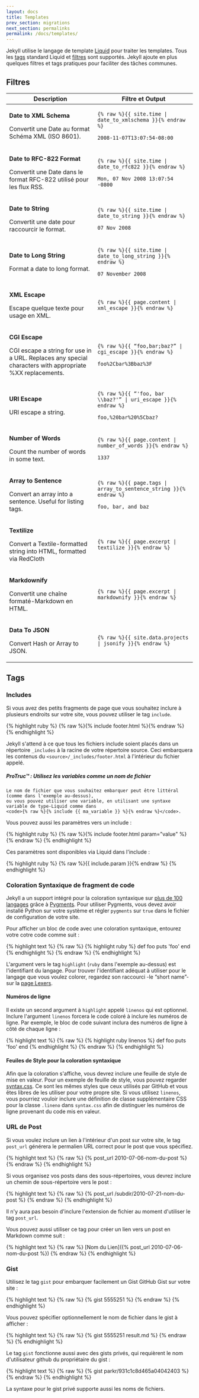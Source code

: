```yaml
---
layout: docs
title: Templates
prev_section: migrations
next_section: permalinks
permalink: /docs/templates/
---
```


Jekyll utilise le langage de template [Liquid](http://wiki.shopify.com/Liquid) pour traiter les templates. Tous les [tags](http://wiki.shopify.com/Logic) standard Liquid et 
[filtres](http://wiki.shopify.com/Filters) sont supportés. Jekyll ajoute en plus quelques filtres et tags pratiques pour faciliter des tâches communes.

## Filtres

<div class="mobile-side-scroller">
<table>
  <thead>
    <tr>
      <th>Description</th>
      <th><span class="filter">Filtre</span> et <span class="output">Output</span></th>
    </tr>
  </thead>
  <tbody>
    <tr>
      <td>
        <p class='name'><strong>Date to XML Schema </strong></p>
        <p>Convertit une Date au format Schéma XML (ISO 8601).</p>
      </td>
      <td class='align-center'>
        <p>
         <code class='filter'>{% raw %}{{ site.time | date_to_xmlschema }}{% endraw %}</code>
        </p>
        <p>
          <code class='output'>2008-11-07T13:07:54-08:00</code>
        </p>
      </td>
    </tr>
    <tr>
      <td>
        <p class='name'><strong>Date to RFC-822 Format</strong></p>
        <p>Convertit une Date dans le format RFC-822 utilisé pour les flux RSS.</p>
      </td>
      <td class='align-center'>
        <p>
         <code class='filter'>{% raw %}{{ site.time | date_to_rfc822 }}{% endraw %}</code>
        </p>
        <p>
          <code class='output'>Mon, 07 Nov 2008 13:07:54 -0800</code>
        </p>
      </td>
    </tr>
    <tr>
      <td>
        <p class='name'><strong>Date to String</strong></p>
        <p>Convertit une date pour raccourcir le format.</p>
      </td>
      <td class='align-center'>
        <p>
         <code class='filter'>{% raw %}{{ site.time | date_to_string }}{% endraw %}</code>
        </p>
        <p>
          <code class='output'>07 Nov 2008</code>
        </p>
      </td>
    </tr>
    <tr>
      <td>
        <p class='name'><strong>Date to Long String</strong></p>
        <p>Format a date to long format.</p>
      </td>
      <td class='align-center'>
        <p>
         <code class='filter'>{% raw %}{{ site.time | date_to_long_string }}{% endraw %}</code>
        </p>
        <p>
          <code class='output'>07 November 2008</code>
        </p>
      </td>
    </tr>
    <tr>
      <td>
        <p class='name'><strong>XML Escape</strong></p>
        <p>Escape quelque texte pour usage en XML.</p>
      </td>
      <td class='align-center'>
        <p>
         <code class='filter'>{% raw %}{{ page.content | xml_escape }}{% endraw %}</code>
        </p>
      </td>
    </tr>
    <tr>
      <td>
        <p class='name'><strong>CGI Escape</strong></p>
        <p>
          CGI escape a string for use in a URL. Replaces any special characters
          with appropriate %XX replacements.
        </p>
      </td>
      <td class='align-center'>
        <p>
         <code class='filter'>{% raw %}{{ “foo,bar;baz?” | cgi_escape }}{% endraw %}</code>
        </p>
        <p>
          <code class='output'>foo%2Cbar%3Bbaz%3F</code>
        </p>
      </td>
    </tr>
    <tr>
      <td>
        <p class='name'><strong>URI Escape</strong></p>
        <p>
          URI escape a string.
        </p>
      </td>
      <td class='align-center'>
        <p>
         <code class='filter'>{% raw %}{{ “'foo, bar \\baz?'” | uri_escape }}{% endraw %}</code>
        </p>
        <p>
          <code class='output'>foo,%20bar%20%5Cbaz?</code>
        </p>
      </td>
    </tr>
    <tr>
      <td>
        <p class='name'><strong>Number of Words</strong></p>
        <p>Count the number of words in some text.</p>
      </td>
      <td class='align-center'>
        <p>
         <code class='filter'>{% raw %}{{ page.content | number_of_words }}{% endraw %}</code>
        </p>
        <p>
          <code class='output'>1337</code>
        </p>
      </td>
    </tr>
    <tr>
      <td>
        <p class='name'><strong>Array to Sentence</strong></p>
        <p>Convert an array into a sentence. Useful for listing tags.</p>
      </td>
      <td class='align-center'>
        <p>
         <code class='filter'>{% raw %}{{ page.tags | array_to_sentence_string }}{% endraw %}</code>
        </p>
        <p>
          <code class='output'>foo, bar, and baz</code>
        </p>
      </td>
    </tr>
    <tr>
      <td>
        <p class='name'><strong>Textilize</strong></p>
        <p>Convert a Textile-formatted string into HTML, formatted via RedCloth</p>
      </td>
      <td class='align-center'>
        <p>
         <code class='filter'>{% raw %}{{ page.excerpt | textilize }}{% endraw %}</code>
        </p>
      </td>
    </tr>
    <tr>
      <td>
        <p class='name'><strong>Markdownify</strong></p>
        <p>Convertit une chaîne formaté-Markdown en HTML.</p>
      </td>
      <td class='align-center'>
        <p>
         <code class='filter'>{% raw %}{{ page.excerpt | markdownify }}{% endraw %}</code>
        </p>
      </td>
    </tr>
    <tr>
      <td>
        <p class='name'><strong>Data To JSON</strong></p>
        <p>Convert Hash or Array to JSON.</p>
      </td>
      <td class='align-center'>
        <p>
         <code class='filter'>{% raw %}{{ site.data.projects | jsonify }}{% endraw %}</code>
        </p>
      </td>
    </tr>
  </tbody>
</table>
</div>

## Tags

### Includes

Si vous avez des petits fragments de page que vous souhaitez inclure à plusieurs endroits sur votre site, vous pouvez utiliser le tag `include`.

{% highlight ruby %}
{% raw %}{% include footer.html %}{% endraw %}
{% endhighlight %}

Jekyll s'attend à ce que tous les fichiers include soient placés dans un répertoire `_includes` à la racine de votre répertoire source. Ceci embarquera les contenus du `<source>/_includes/footer.html` à l'intérieur du fichier appelé.

<div class="note">
  <h5>ProTruc™ : Utilisez les variables comme un nom de fichier</h5>
  <p>

    Le nom de fichier que vous souhaitez embarquer peut être littéral (comme dans l'exemple au-dessus), 
    ou vous pouvez utiliser une variable, en utilisant une syntaxe variable de type-Liquid comme dans 
    <code>{% raw %}{% include {{ ma_variable }} %}{% endraw %}</code>.
   </p>
</div>

Vous pouvez aussi les paramètres vers un include :

{% highlight ruby %}
{% raw %}{% include footer.html param="value" %}{% endraw %}
{% endhighlight %}

Ces paramètres sont disponibles via Liquid dans l'include : 

{% highlight ruby %}
{% raw %}{{ include.param }}{% endraw %}
{% endhighlight %}

### Coloration Syntaxique de fragment de code

Jekyll a un support intégré pour la coloration syntaxique sur [plus de 100
langages](http://pygments.org/languages/) grâce à [Pygments](http://pygments.org/). Pour utiliser Pygments, vous devez avoir installé Python sur votre système et régler `pygments` sur `true` dans le fichier de configuration de votre site.

Pour afficher un bloc de code avec une coloration syntaxique, entourez votre cotre code comme suit : 

{% highlight text %}
{% raw %}
{% highlight ruby %}
def foo
  puts 'foo'
end
{% endhighlight %}
{% endraw %}
{% endhighlight %}

L'argument vers le tag `highlight` (`ruby` dans l'exemple au-dessus) est l'identifiant du langage. 
Pour trouver l'identifiant adéquat à utiliser pour le langage que vous voulez colorer, regardez son raccourci -le “short name”- sur la [page Lexers](http://pygments.org/docs/lexers/).

#### Numéros de ligne

Il existe un second argument à `highlight` appelé `linenos` qui est optionnel.
Inclure l'argument `linenos` forcera le code coloré à inclure les numéros de ligne. Par exemple, le bloc de code suivant inclura des numéros de ligne à côté de chaque ligne :

{% highlight text %}
{% raw %}
{% highlight ruby linenos %}
def foo
  puts 'foo'
end
{% endhighlight %}
{% endraw %}
{% endhighlight %}

#### Feuiles de Style pour la coloration syntaxique

Afin que la coloration s'affiche, vous devrez inclure une feuille de style de mise en valeur. Pour un exemple de feuille de style, vous pouvez regarder [syntax.css](http://github.com/mojombo/tpw/tree/master/css/syntax.css). Ce sont les mêmes styles que ceux utilisés par GitHub et vous êtes libres de les utiliser pour votre propre site. Si vous utilisez `linenos`, vous pourriez vouloir inclure une définition de classe supplémentaire CSS pour la classe  `.lineno` dans `syntax.css` afin de distinguer les numéros de ligne provenant du code mis en valeur.

### URL de Post

Si vous voulez inclure un lien à l'intérieur d'un post sur votre site, le tag `post_url` générera le permalien URL correct pour le post que vous spécifiez.

{% highlight text %}
{% raw %}
{% post_url 2010-07-06-nom-du-post %}
{% endraw %}
{% endhighlight %}

Si vous organisez vos posts dans des sous-répertoires, vous devrez inclure un chemin de sous-répertoire vers le post : 

{% highlight text %}
{% raw %}
{% post_url /subdir/2010-07-21-nom-du-post %}
{% endraw %}
{% endhighlight %}

Il n'y aura pas besoin d'inclure l'extension de fichier au moment d'utiliser le tag `post_url`.

Vous pouvez aussi utiliser ce tag pour créer un lien vers un post en Markdown comme suit  :

{% highlight text %}
{% raw %}
[Nom du Lien]({% post_url 2010-07-06-nom-du-post %})
{% endraw %}
{% endhighlight %}

### Gist

Utilisez le tag `gist` pour embarquer facilement un Gist GitHub Gist sur votre site : 

{% highlight text %}
{% raw %}
{% gist 5555251 %}
{% endraw %}
{% endhighlight %}

Vous pouvez spécifier optionnellement le nom de fichier dans le gist à afficher : 

{% highlight text %}
{% raw %}
{% gist 5555251 result.md %}
{% endraw %}
{% endhighlight %}

Le tag `gist` fonctionne aussi avec des gists privés, qui requièrent le nom d'utilisateur github du propriétaire du gist :

{% highlight text %}
{% raw %}
{% gist parkr/931c1c8d465a04042403 %}
{% endraw %}
{% endhighlight %}

La syntaxe pour le gist privé supporte aussi les noms de fichiers.

